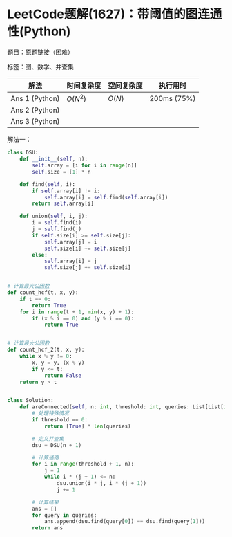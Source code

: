 # LeetCode题解(1627)：带阈值的图连通性(Python)

题目：[原题链接](https://leetcode-cn.com/problems/graph-connectivity-with-threshold/)（困难）

标签：图、数学、并查集

| 解法           | 时间复杂度 | 空间复杂度 | 执行用时    |
| -------------- | ---------- | ---------- | ----------- |
| Ans 1 (Python) | $O(N^2)$   | $O(N)$     | 200ms (75%) |
| Ans 2 (Python) |            |            |             |
| Ans 3 (Python) |            |            |             |

解法一：

```python
class DSU:
    def __init__(self, n):
        self.array = [i for i in range(n)]
        self.size = [1] * n

    def find(self, i):
        if self.array[i] != i:
            self.array[i] = self.find(self.array[i])
        return self.array[i]

    def union(self, i, j):
        i = self.find(i)
        j = self.find(j)
        if self.size[i] >= self.size[j]:
            self.array[j] = i
            self.size[i] += self.size[j]
        else:
            self.array[i] = j
            self.size[j] += self.size[i]


# 计算最大公因数
def count_hcf(t, x, y):
    if t == 0:
        return True
    for i in range(t + 1, min(x, y) + 1):
        if (x % i == 0) and (y % i == 0):
            return True


# 计算最大公因数
def count_hcf_2(t, x, y):
    while x % y != 0:
        x, y = y, (x % y)
        if y <= t:
            return False
    return y > t


class Solution:
    def areConnected(self, n: int, threshold: int, queries: List[List[int]]) -> List[bool]:
        # 处理特殊情况
        if threshold == 0:
            return [True] * len(queries)

        # 定义并查集
        dsu = DSU(n + 1)

        # 计算通路
        for i in range(threshold + 1, n):
            j = 1
            while i * (j + 1) <= n:
                dsu.union(i * j, i * (j + 1))
                j += 1

        # 计算结果
        ans = []
        for query in queries:
            ans.append(dsu.find(query[0]) == dsu.find(query[1]))
        return ans
```